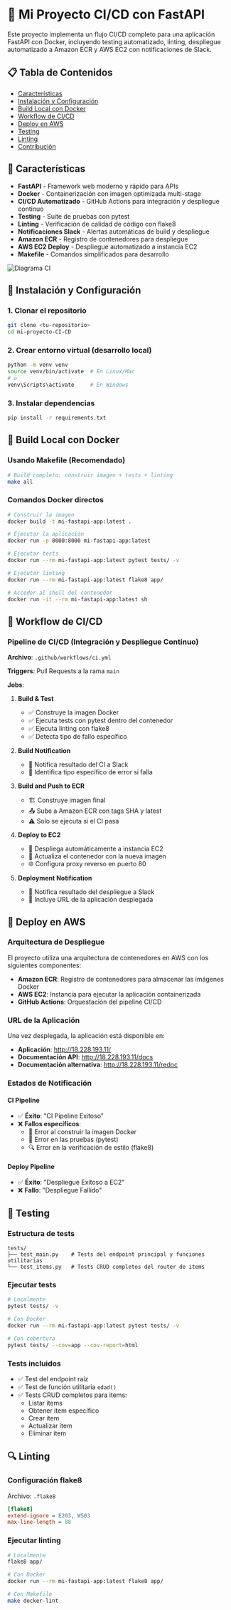 
# 🚀 Mi Proyecto CI/CD con FastAPI

Este proyecto implementa un flujo CI/CD completo para una aplicación FastAPI con Docker, incluyendo testing automatizado, linting, despliegue automatizado a Amazon ECR y AWS EC2 con notificaciones de Slack.

## 📋 Tabla de Contenidos

- [Características](#-características)
- [Instalación y Configuración](#-instalación-y-configuración)
- [Build Local con Docker](#-build-local-con-docker)
- [Workflow de CI/CD](#-workflow-de-cicd)
- [Deploy en AWS](#-deploy-en-aws)
- [Testing](#-testing)
- [Linting](#-linting)
- [Contribución](#-contribución)

## 🌟 Características

- **FastAPI** - Framework web moderno y rápido para APIs
- **Docker** - Containerización con imagen optimizada multi-stage
- **CI/CD Automatizado** - GitHub Actions para integración y despliegue continuo
- **Testing** - Suite de pruebas con pytest
- **Linting** - Verificación de calidad de código con flake8
- **Notificaciones Slack** - Alertas automáticas de build y despliegue
- **Amazon ECR** - Registro de contenedores para despliegue
- **AWS EC2 Deploy** - Despliegue automatizado a instancia EC2
- **Makefile** - Comandos simplificados para desarrollo

![Diagrama CI](utils/diagramaCI.png)


## 🚀 Instalación y Configuración

### 1. Clonar el repositorio

```bash
git clone <tu-repositorio>
cd mi-proyecto-CI-CD
```

### 2. Crear entorno virtual (desarrollo local)

```bash
python -m venv venv
source venv/bin/activate  # En Linux/Mac
# o
venv\Scripts\activate     # En Windows
```

### 3. Instalar dependencias

```bash
pip install -r requirements.txt
```

## 🐳 Build Local con Docker

### Usando Makefile (Recomendado)

```bash
# Build completo: construir imagen + tests + linting
make all

```

### Comandos Docker directos

```bash
# Construir la imagen
docker build -t mi-fastapi-app:latest .

# Ejecutar la aplicación
docker run -p 8000:8000 mi-fastapi-app:latest

# Ejecutar tests
docker run --rm mi-fastapi-app:latest pytest tests/ -v

# Ejecutar linting
docker run --rm mi-fastapi-app:latest flake8 app/

# Acceder al shell del contenedor
docker run -it --rm mi-fastapi-app:latest sh
```

## 🔄 Workflow de CI/CD

### Pipeline de CI/CD (Integración y Despliegue Continuo)

**Archivo**: `.github/workflows/ci.yml`

**Triggers**: Pull Requests a la rama `main`

**Jobs**:

1. **Build & Test**
   - ✅ Construye la imagen Docker
   - ✅ Ejecuta tests con pytest dentro del contenedor
   - ✅ Ejecuta linting con flake8
   - ✅ Detecta tipo de fallo específico

2. **Build Notification**
   - 📢 Notifica resultado del CI a Slack
   - 🎯 Identifica tipo específico de error si falla

3. **Build and Push to ECR**
   - 🏗️ Construye imagen final
   - 📤 Sube a Amazon ECR con tags SHA y latest
   - ⚠️ Solo se ejecuta si el CI pasa

4. **Deploy to EC2**
   - 🚀 Despliega automáticamente a instancia EC2
   - 🔄 Actualiza el contenedor con la nueva imagen
   - 🌐 Configura proxy reverso en puerto 80

5. **Deployment Notification**
   - 📢 Notifica resultado del despliegue a Slack
   - 🔗 Incluye URL de la aplicación desplegada

## 🚀 Deploy en AWS

### Arquitectura de Despliegue

El proyecto utiliza una arquitectura de contenedores en AWS con los siguientes componentes:

- **Amazon ECR**: Registro de contenedores para almacenar las imágenes Docker
- **AWS EC2**: Instancia para ejecutar la aplicación containerizada
- **GitHub Actions**: Orquestación del pipeline CI/CD


### URL de la Aplicación

Una vez desplegada, la aplicación está disponible en:
- **Aplicación**: http://18.228.193.11/
- **Documentación API**: http://18.228.193.11/docs
- **Documentación alternativa**: http://18.228.193.11/redoc

### Estados de Notificación

#### CI Pipeline
- ✅ **Éxito**: "CI Pipeline Exitoso"
- ❌ **Fallos específicos**:
  - 🐳 Error al construir la imagen Docker
  - 🧪 Error en las pruebas (pytest)
  - 🔍 Error en la verificación de estilo (flake8)

#### Deploy Pipeline
- ✅ **Éxito**: "Despliegue Exitoso a EC2"
- ❌ **Fallo**: "Despliegue Fallido"


## 🧪 Testing

### Estructura de tests

```
tests/
├── test_main.py    # Tests del endpoint principal y funciones utilitarias
└── test_items.py   # Tests CRUD completos del router de items
```

### Ejecutar tests

```bash
# Localmente
pytest tests/ -v

# Con Docker
docker run --rm mi-fastapi-app:latest pytest tests/ -v

# Con cobertura
pytest tests/ --cov=app --cov-report=html
```

### Tests incluidos

- ✅ Test del endpoint raíz
- ✅ Test de función utilitaria `edad()`
- ✅ Tests CRUD completos para items:
  - Listar items
  - Obtener item específico
  - Crear item
  - Actualizar item
  - Eliminar item

## 🔍 Linting

### Configuración flake8

Archivo: `.flake8`

```ini
[flake8]
extend-ignore = E203, W503
max-line-length = 88
```

### Ejecutar linting

```bash
# Localmente
flake8 app/

# Con Docker
docker run --rm mi-fastapi-app:latest flake8 app/

# Con Makefile
make docker-lint
```

